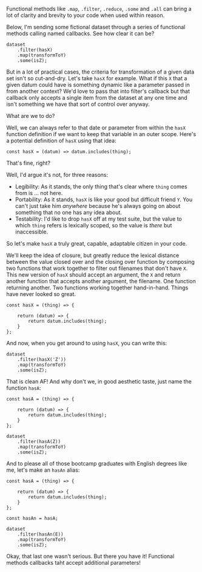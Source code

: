 Functional methods like `.map`, `.filter`, `.reduce`, `.some` and `.all` can bring a lot of clarity and brevity to your code when used within reason. 

Below, I'm sending some fictional dataset through a series of functional methods calling named callbacks. See how clear it can be?

````
dataset
    .filter(hasX)
    .map(transformToY)
    .some(isZ);

````

But in a lot of practical cases, the criteria for transformation of a given data set isn't so cut-and-dry. Let's take `hasX` for example. What if this `X` that a given datum could have is something dynamic like a parameter passed in from another context? We'd love to pass that into filter's callback but that callback only accepts a single item from the dataset at any one time and isn't something we have that sort of control over anyway. 

What are we to do? 

Well, we can always refer to that date or parameter from within the `hasX` function definition if we want to keep that variable in an outer scope. Here's a potential definition of `hasX` using that idea:

````
const hasX = (datum) => datum.includes(thing);
````

That's fine, right?

Well, I'd argue it's not, for three reasons:

+ Legibility: As it stands, the only thing that's clear where `thing` comes from is ... not here.
+ Portability: As it stands, `hasX` is like your good but difficult friend `Y`.  You can't just take him *anywhere* because he's always going on about something that no one has any idea about.
+ Testability: I'd like to drop `hasX` off at my test suite, but the value to which `thing` refers is lexically scoped, so the value is *there* but inaccessible.

So let's make `hasX` a truly great, capable, adaptable citizen in your code.

We'll keep the idea of closure, but greatly reduce the lexical distance between the value closed over and the closing over function by composing two functions that work together to filter out filenames that don't have `X`. This new version of `hasX` should accept an argument, the `X` and return another function that accepts another argument, the filename. One function returning another. Two functions working together hand-in-hand. Things have never looked so great.

````
const hasX = (thing) => {
   
    return (datum) => {
        return datum.includes(thing);
    }
};
````

And now, when you get around to using `hasX`, you can write this:

````
dataset
    .filter(hasX('Z'))
    .map(transformToY)
    .some(isZ);

````

That is clean AF! And why don't we, in good aesthetic taste, just name the function `hasA`:

````
const hasA = (thing) => {
   
    return (datum) => {
        return datum.includes(thing);
    }
};

dataset
    .filter(hasA(Z))
    .map(transformToY)
    .some(isZ);
````

And to please all of those bootcamp graduates with English degrees like me, let's make an `hasAn` alias:

````
const hasA = (thing) => {
   
    return (datum) => {
        return datum.includes(thing);
    }
};

const hasAn = hasA;

dataset
    .filter(hasAn(E))
    .map(transformToY)
    .some(isZ);
````

Okay, that last one wasn't serious. But there you have it!  Functional methods callbacks taht accept additional parameters!
